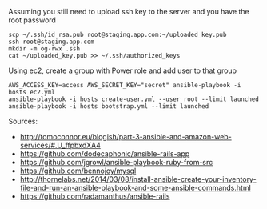 Assuming you still need to upload ssh key to the server and you have the root password
```
scp ~/.ssh/id_rsa.pub root@staging.app.com:~/uploaded_key.pub
ssh root@staging.app.com
mkdir -m og-rwx .ssh
cat ~/uploaded_key.pub >> ~/.ssh/authorized_keys
```

Using ec2, create a group with Power role and add user to that group
```
AWS_ACCESS_KEY=access AWS_SECRET_KEY="secret" ansible-playbook -i hosts ec2.yml
ansible-playbook -i hosts create-user.yml --user root --limit launched
ansible-playbook -i hosts bootstrap.yml --limit launched
```


Sources:
* http://tomoconnor.eu/blogish/part-3-ansible-and-amazon-web-services/#.U_ffpbxdXA4
* https://github.com/dodecaphonic/ansible-rails-app
* https://github.com/jgrowl/ansible-playbook-ruby-from-src
* https://github.com/bennojoy/mysql
* http://thornelabs.net/2014/03/08/install-ansible-create-your-inventory-file-and-run-an-ansible-playbook-and-some-ansible-commands.html
* https://github.com/radamanthus/ansible-rails
